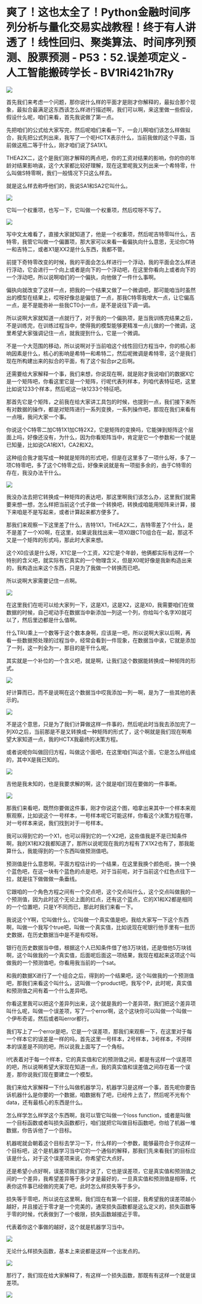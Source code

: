 # 爽了！这也太全了！Python金融时间序列分析与量化交易实战教程！终于有人讲透了！线性回归、聚类算法、时间序列预测、股票预测 - P53：52.误差项定义 - 人工智能搬砖学长 - BV1Ri421h7Ry

![](img/f3e2a79363a025f77eaa05769ad90e86_0.png)

首先我们来考虑一个问题，那你说什么样的平面才是刚才你解释的，最拟合那个现象，最拟合最满足这东西该怎么样进行描述啊，我们可以啊，来这里做一些假设，假设什么呢，咱们来看，首先我说做了第一点。

先把咱们的公式给大家写完，然后呢咱们来看一下，一会儿啊咱们该怎么样做拟合，我先把公式列出来，我写了一个呃HCTX表示什么，当前我做的这个平面，当前做这瓶二等于什么，刚才咱们说了SA1X1。

THEA2X二，这个是我们刚才解释的两点吧，你的工资对结果的影响，你的你的年龄对结果影响诶，这个大家都比较好理解，现在这里呢我又列出来一个希特零，什么叫做S特零啊，我们一般情况下只这么样去。

就是这么样去称呼他们的，我说SA1和SA2它叫什么。

![](img/f3e2a79363a025f77eaa05769ad90e86_2.png)

它叫一个权重项，也写一下，它叫做一个权重项，然后哎呀不写了。

![](img/f3e2a79363a025f77eaa05769ad90e86_4.png)

写中文太难看了，直接大家就知道了，他是一个权重项，然后呢吉特零叫什么，吉特零，我管它叫做一个偏置项，那大家可以来看一看偏执向什么意思，无论你C特一和吉特二，或者X1是XX2是什么东西，我都不管。

前提下奇特零改变的时候，我的平面会怎么样进行一个浮动，我的平面会怎么样进行浮动，它会进行一个向上或者是向下的一个浮动吧，在这里你看向上或者向下的一个浮动吧，所以说啊咱们的一个偏执，向他做了一件什么事啊。

偏执向就改变了这样一点，把我的一个结果又做了一个微调吧，那可能咱当时虽然出的模型在结果上，哎呀好像总是偏低了一点，那我C特零我增大一点，让它偏高一点，是不是能弥补一些我CT0小一点，是不是说往下调一调。

所以说啊大家就知道一点就行了，对于我的一个偏执项，是当我训练完结果之后，不是训练完，在训练过程当中，使得我的模型能够更精准一点儿做的一个微调，这里希望大家强调记住一点，就我提到什么，它是一个微调。

不是一个大范围的移动，所以说啊对于当前咱这个线性回归方程当中，你的核心影响因素是什么，核心的影响是希特一和希特二，然后呢微调是希特零，这个是我们现在所构建出来的拟合的平面，有了这个拟合pr之后啊。

还需要给大家解释一个事，我们来想，你说现在啊，就是刚才我说咱们的数据X它是一个矩阵吧，你看这里它是一个矩阵，行呢代表列样本，列咱代表特征吧，这里比如说1233个样本，然后呢这一块1233个特征吧。

那首先它是个矩阵，之前我在给大家讲工具包的时候，也提到一点，我们接下来所有对数据的操作，都是对矩阵进行一系列变换，一系列操作吧，那现在我们来看有一点哦，我问大家一个事。

你说这个C特零二加C特1X1加C特2X2，它是矩阵的变换吗，它能弹到矩阵这个层面上吗，好像还没有，为什么，因为你看矩阵当中，肯定是它一个参数和一个就是已知量，比如说CA1和X1，CA2和X2。

这种组合我才能写成一种就是矩阵的形式吧，但是在这里多了一项什么呀，多了一项C特零吧，多了这个C特零之后，好像来说就是有一项挺多余的，由于C特零的存在，我没办法干什么。



![](img/f3e2a79363a025f77eaa05769ad90e86_6.png)

我没办法去把它转换成一种矩阵的表达吧，那这里啊我们该怎么办，这里我们就需要来想一想，怎么样把当前这个式子做一个转换吧，转换成咱能用矩阵来计算，接下来咱是不是写起来，或者计算起来都方便多了。

那我们来观察一下这里差了什么，吉特1X1，THEA2X二，吉特零差了个什么，是不是差了一个X0啊，在这里，如果说我找出来一项X0跟CT0组合在一起，那这不又是一个矩阵的形式吗，那此时大家来想。

这个X0应该是什么呀，X1它是一个工资，X2它是个年龄，他俩都实际有这样一个特别的含义吧，就实际有它真实的一个物理含义，但是X0呢好像是我新构造出来的，我构造出来这个东西，只是为了我做一个转换而已吧。

所以说啊大家需要记住一点啊。

![](img/f3e2a79363a025f77eaa05769ad90e86_8.png)

在这里我们在呃可以给大家列一下，这是X1，这是X2，这是X0，我需要咱们在做数据的时候，自己呢动手在数据当中新添加一列这一个列，你给叫个名字X0就可以了，然后里边都是什么值啊。

什么TRU乘上一个数等于这个数本身啊，应该是一吧，所以说啊大家以后啊，再看一些数据预处理的过程当中，经常会看到一件现象，在数据当中诶，它就是添加了一列，这一列全为一，那目的是干什么呢。

其实就是一个补位的一个含义吧，就是啊，让我们这个数据能转换成一种矩阵的形式。

![](img/f3e2a79363a025f77eaa05769ad90e86_10.png)

好计算而已，而不是说啊在这个数据当中哎我添加一列一啊，是为了一些其他的表示的。

![](img/f3e2a79363a025f77eaa05769ad90e86_12.png)

不是这个意思，只是为了我们计算做这样一件事的，然后呢此时当我去添加完了一列X0之后，当前那是不是又转换成一种矩阵的形式了，这个啊就是我们现在啊希望大家知道一点，我的HCTX我最终的决策方程。

或者说呢你叫做回归方程，叫做这个面吧，在这里咱们叫这个面，它是怎么样组成的，其中X是我已知的。

![](img/f3e2a79363a025f77eaa05769ad90e86_14.png)

吉他是我未知的，也是我要求解的啊，这个就是咱们现在要做的一件事嘶。

![](img/f3e2a79363a025f77eaa05769ad90e86_16.png)

那我们来看吧，既然你要做这件事，刚才你说这个图，咱拿出来其中一个样本来观察观察，比如说这个一号样本，一号样本呢它可能这样，你看这个决策方程在哪，对一号样本来说，我们找到对于一号样本。

我可以得到它的一个X1，也可以得到它的一个X2吧，这些值我是不是已知条件啊，我的X1和X2我都知道了，那所以说呢现在我的方程有了X1X2也有了，那我能算什么，我能得到的一个东西叫做预测值吧。

预测值是什么意思啊，平面方程估计的一个结果，在这里我换个颜色呃，换一个换个蓝色吧，在这一块有个蓝色的点是吧，对于当前呃，对于当前这个红色点往下一拉，就是往下做做做一条垂线。

它跟咱的一个角色方程之间有一个交点吧，这个交点叫什么，这个交点叫做我的一个预测值，因为此时这个无论上面的红点，还有这个蓝点，它的X1和X2都是相同的一个位置吧，只是Y不同而已，那此时我们来看一下。

我说这个Y啊，它叫做什么，它叫做一个真实值是吧，我给大家写一下这个东西啊，叫做一个我写个true吧，叫做一个真实值，比如说现在呢银行他手里有一批历史数据，在历史数据当中是不是有哎呀。

银行在历史数据当中借，根据这个人已知条件借了他3万块钱，还是借他5万块钱啊，这个叫做我的一个真实值，后面呢后面这一项结果，我现在框起来这项这个叫做我的一个预测值吧，你看用我当前的一个sat。

和我的数据X进行了一个组合之后，得到的一个结果吧，这个叫做我的一个预测值吧，那我们来看这个叫什么，这叫做一个product吧，我写个P，此时呢，真实值和预测值之间有着一个什么差异吧。

你看这里我可以把这个差异列出来，这个就是我的一个差异项，我们把这个差异项叫什么呢，叫做一个误差项，写了一个error啊，这个这块你可以叫做一个叫做一个伊布奇诺，然后或者叫error都行。

我们写上了一个error是吧，它是一个误差项，那我们来观察一下，在这里对于每一个样本它的误差是一样的吗，首先这里一号样本，2号样本，3号样本，不同样本的误差是不同的吧，所以说我上面写了一个角标。

I代表着对于每一个样本，它的真实值和它的预测值之间，都是有这样一个误差项的吧，所以说啊希望大家现在知道一点，我的真实值和误差值之间存在着一个误差，那你说我们现在要建立一个模型。

我们来给大家解释一下什么叫做机器学习，机器学习是这样一个事，首先呢你要告诉机器什么是你要的一个数据，咱数据有了吧，已经传上去了，然后呢不光有个data，还有最核心的东西是什么。

怎么样学怎么样学这个东西啊，我可以管它叫做一个loss function，或者是叫做一个目标函数或者叫损失函数都行，咱们就把它叫做目标函数吧，你给了机器一堆数据，你告诉他了一个目标。

机器呢就会朝着这个目标去学习一下，什么样的一个参数，能够最符合于你这样一个目标吧，这个是机器学习当中它的一个通俗的解释，那我们先来看我们的目标应该是什么，对于这个误差项来说，你希望它大点好。

还是希望小点好啊，误差项我们刚才说了，它也是误差项，它是真实值和预测值之间的一个差异，我希望差异等于多少才是最好的，一旦真实值和预测值是相等，代表你这件事已经做的完美了吧，此时怎么样损失等于多少。

损失等于零吧，所以说在这里啊，我们现在有第一个前提，我希望我的误差项越小越好，并且接近于零才是一个完美的，通常损失函数都是这么定义的，损失函数等于零的时候，代表做到了一个极限，损失函数越接近于零。

代表着你这个事做的越好，这个就是机器学习当中。

![](img/f3e2a79363a025f77eaa05769ad90e86_18.png)

无论什么样损失函数，基本上来说都是这样一个出发点的。

![](img/f3e2a79363a025f77eaa05769ad90e86_20.png)

那行了，我们现在给大家解释了，有这样一个损失函数，那既有有这样一个就是误差项。

![](img/f3e2a79363a025f77eaa05769ad90e86_22.png)